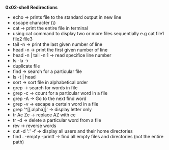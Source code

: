 **0x02-shell Redirections**
- echo -> prints file to the standard output in new line
- escape character (\\)
- cat -> print the entire file in terminal
- using cat command to display two or more files sequentially e.g cat file1 file2 file3
- tail -n -> print the last given number of line
- head -n -> print the first given number of line
- head -n | tail -n 1 -> read specifice line number
- ls -la ->
- duplicate file
- find -> search for a particular file
- ls -t | head
- sort -> sort file in alphabetical order
- grep -> search for words in file
- grep -c -> count for a particular word in a file
- grep -A -> Go to the next find word
- grep -v -> escape a certain word in a file
- grep '^[[:alpha]]' -> display letter only
- tr Ac Ze -> replace AZ with ce
- tr -d -> delete a particular word from a file
- rev -> reverse words
- cut -d ':' -f -> display all users and their home directories
- find . -empty -printf -> find all empty files and directories (not the entire path)
